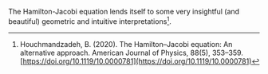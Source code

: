 The Hamilton-Jacobi equation lends itself to some very insightful (and beautiful) geometric and intuitive interpretations[^1].


[^1]: Houchmandzadeh, B. (2020). The Hamilton–Jacobi equation: An alternative approach. American Journal of Physics, 88(5), 353–359. [https://doi.org/10.1119/10.0000781](https://doi.org/10.1119/10.0000781)
